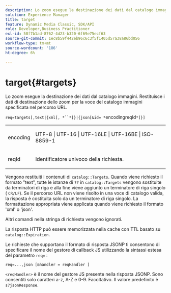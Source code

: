 ```yaml
---
description: Lo zoom esegue la destinazione dei dati dal catalogo immagini. Restituisce i dati di destinazione dello zoom per la voce del catalogo immagini specificata nel percorso URL.
solution: Experience Manager
title: target
feature: Dynamic Media Classic, SDK/API
role: Developer,Business Practitioner
exl-id: 58f7b1ad-8762-4d23-b320-6f69e75ecf63
source-git-commit: 1ec8b59f442eb96c6c3f5f1405d57a38a86bd056
workflow-type: tm+mt
source-wordcount: '186'
ht-degree: 6%

---
```


# target{#targets}

Lo zoom esegue la destinazione dei dati dal catalogo immagini. Restituisce i dati di destinazione dello zoom per la voce del catalogo immagini specificata nel percorso URL.

`req=targets[,text|{xml[, *``*]}|{json[&id= *`encodingreqId`*]}]`

<table id="simpletable_D64E706258FD4A9C9C8026D97B472FCC"> 
 <tr class="strow"> 
  <td class="stentry"> <p><span class="codeph"><span class="varname"> encoding</span> </span> </p> </td> 
  <td class="stentry"> <p><span class="codeph"> UTF-8 | UTF-16 | UTF-16LE | UTF-16BE | ISO-8859-1</span> </p></td> 
 </tr> 
 <tr class="strow"> 
  <td class="stentry"> <p><span class="codeph"><span class="varname"> reqId</span></span> </p></td> 
  <td class="stentry"> <p>Identificatore univoco della richiesta. </p></td> 
 </tr> 
</table>

Vengono restituiti i contenuti di `catalog::Targets`. Quando viene richiesto il formato &quot;text&quot;, tutte le istanze di `??` in `catalog::Targets` vengono sostituite da terminatori di riga e alla fine viene aggiunto un terminatore di riga singolo ( `CR/LF`). Se il percorso URL non viene risolto in una voce di catalogo valida, la risposta è costituita solo da un terminatore di riga singolo. La formattazione appropriata viene applicata quando viene richiesto il formato &#39;xml&#39; o &#39;json&#39;.

Altri comandi nella stringa di richiesta vengono ignorati.

La risposta HTTP può essere memorizzata nella cache con TTL basato su `catalog::Expiration`.

Le richieste che supportano il formato di risposta JSONP ti consentono di specificare il nome del gestore di callback JS utilizzando la sintassi estesa del parametro `req=` :

`req=...,json [&handler = reqHandler ]`

`<reqHandler>` è il nome del gestore JS presente nella risposta JSONP. Sono consentiti solo caratteri a-z, A-Z e 0-9. Facoltativo. Il valore predefinito è `s7jsonResponse`.
